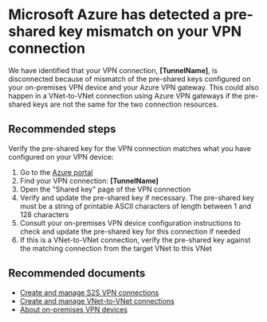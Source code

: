 <properties
pageTitle="VPN tunnel disconnected due to pre-shared key mismatch"
description="My VPN tunnel is disconnected due to pre-shared key mismatch"
infoBubbleText="Issues with your S2S VPN connection were detected. See details on the right."
service="microsoft.network"
resource="VirtualNetworkGateway"
authors="yushwang"
displayOrder="10"
articleId="ReceivedNotifyMessageAuthenticationFailed"
diagnosticScenario="ReceivedNotifyMessageAuthenticationFailed"
selfHelpType="Diagnostics"
supportTopicIds="32591145,32591158,32591149,32591152,32591155"
resourceTags="windows"
productPesIds=""
cloudEnvironments="Public"
/>
# Microsoft Azure has detected a pre-shared key mismatch on your VPN connection
<!--issueDescription-->
We have identified that your VPN connection, **<!--$TunnelName-->[TunnelName]<!--/$TunnelName-->**, is disconnected because of mismatch of the pre-shared keys configured on your on-premises VPN device and your Azure VPN gateway. This could also happen in a VNet-to-VNet connection using Azure VPN gateways if the pre-shared keys are not the same for the two connection resources.

## Recommended steps
Verify the pre-shared key for the VPN connection matches what you have configured on your VPN device:

1. Go to the [Azure portal](http://portal.azure.com)
2. Find your VPN connection: **<!--$TunnelName-->[TunnelName]<!--/$TunnelName-->**
3. Open the "Shared key" page of the VPN connection
4. Verify and update the pre-shared key if necessary. The pre-shared key must be a string of printable ASCII characters of length between 1 and 128 characters
5. Consult your on-premises VPN device configuration instructions to check and update the pre-shared key for this connection if needed
6. If this is a VNet-to-VNet connection, verify the pre-shared key against the matching connection from the target VNet to this VNet

## Recommended documents

* [Create and manage S2S VPN connections](https://docs.microsoft.com/azure/vpn-gateway/vpn-gateway-tutorial-vpnconnection-powershell)
* [Create and manage VNet-to-VNet connections](https://docs.microsoft.com/azure/vpn-gateway/vpn-gateway-howto-vnet-vnet-resource-manager-portal)
* [About on-premises VPN devices](https://docs.microsoft.com/azure/vpn-gateway/vpn-gateway-about-vpn-devices#devicetable)
